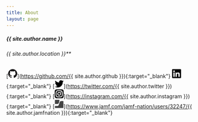 ```yaml
---
title: About
layout: page
---
```


##### {{ site.author.name }}
###### {{ site.author.location }}**

[![GitHub](/assets/images/GitHub-Mark-24px.png)](https://github.com/{{ site.author.github }}){:target="_blank"}
[![LinkedIn](/assets/images/In-Black-24px.png)](https://www.linkedin.com/in/geoff-repoli-b311a595){:target="_blank"}
[![Twitter](/assets/images/Twitter_Social_Icon_Blue.png)](https://twitter.com/{{ site.author.twitter }}){:target="_blank"}
[![Instagram](/assets/images/Instagram-24px.png)](https://instagram.com/{{ site.author.instagram }}){:target="_blank"}
[![Jamf Nation](/assets/images/jamf-24px.png)](https://www.jamf.com/jamf-nation/users/32247/{{ site.author.jamfnation }}){:target="_blank"}
